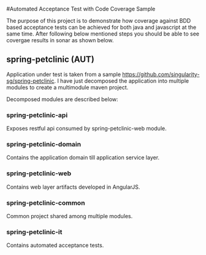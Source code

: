 #Automated Acceptance Test with Code Coverage Sample

The purpose of this project is to demonstrate how coverage against BDD based acceptance tests can be achieved for both java and javascript at the same time. After following below mentioned steps you should be able to see covergae results in sonar as shown below.

## spring-petclinic (AUT)
Application under test is taken from a sample https://github.com/singularity-sg/spring-petclinic. I have just decomposed the application into multiple modules to create a multimodule maven project.

Decomposed modules are described below:

### spring-petclinic-api	
Exposes restful api consumed by spring-petclinic-web module.
### spring-petclinic-domain
Contains the application domain till application service layer.
### spring-petclinic-web
Contains web layer artifacts developed in AngularJS.
### spring-petclinic-common
Common project shared among multiple modules.
### spring-petclinic-it
Contains automated acceptance tests.


